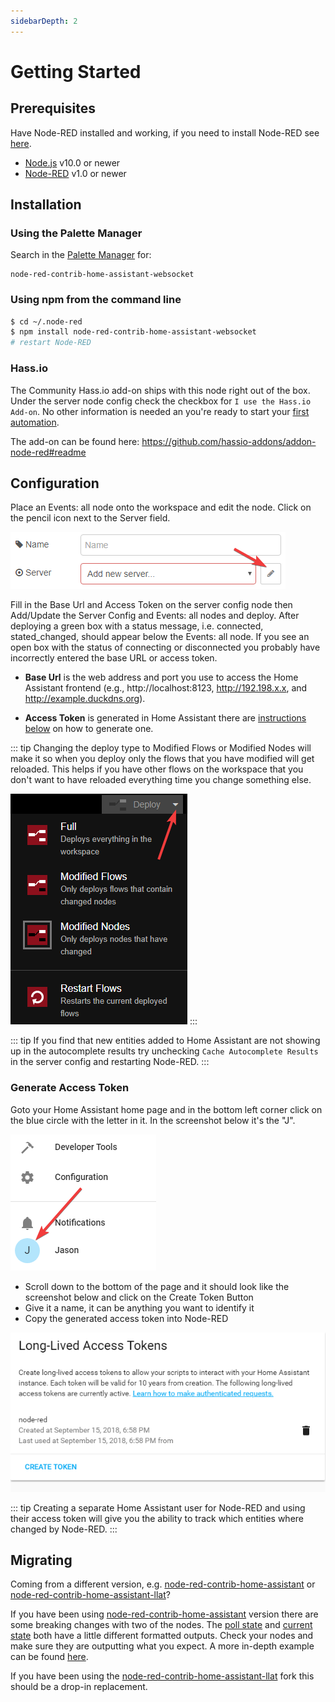 ```yaml
---
sidebarDepth: 2
---
```


# Getting Started

## Prerequisites

Have Node-RED installed and working, if you need to
install Node-RED see [here](https://nodered.org/docs/getting-started/installation).

- [Node.js](https://nodejs.org) v10.0 or newer
- [Node-RED](https://nodered.org/) v1.0 or newer

## Installation

### Using the Palette Manager

Search in the [Palette
Manager](https://nodered.org/docs/user-guide/editor/palette/manager) for:

```
node-red-contrib-home-assistant-websocket
```

### Using npm from the command line

```bash
$ cd ~/.node-red
$ npm install node-red-contrib-home-assistant-websocket
# restart Node-RED
```

### Hass.io

The Community Hass.io add-on ships with this node right out of the box. Under
the server node config check the checkbox for `I use the Hass.io Add-on`. No
other information is needed an you're ready to start your [first automation](./first-automation.md).

The add-on can be found here: <https://github.com/hassio-addons/addon-node-red#readme>

## Configuration

Place an Events: all node onto the workspace and edit the node. Click on the
pencil icon next to the Server field.

![screenshot](./images/getting-started_01.png)

Fill in the Base Url and Access Token on the server config node then Add/Update the
Server Config and Events: all nodes and deploy. After deploying a green box with
a status message, i.e. connected, stated_changed, should appear below
the Events: all node. If you see an open box with the status of connecting or
disconnected you probably have incorrectly entered the base URL or access token.

- **Base Url** is the web address and port you use to access the Home Assistant frontend (e.g.,
  http://localhost:8123, http://192.198.x.x, and http://example.duckdns.org).

- **Access Token** is generated in Home Assistant there are [instructions below](#generate-access-token) on how to
  generate one.

::: tip
Changing the deploy type to Modified Flows or Modified Nodes will make it so when
you deploy only the flows that you have modified will get reloaded. This helps
if you have other flows on the workspace that you don't want to have reloaded
everything time you change something else.

![screenshot](./images/getting_started_02.png)
:::

::: tip
If you find that new entities added to Home Assistant are not showing up in the
autocomplete results try unchecking `Cache Autocomplete Results` in the
server config and restarting Node-RED.
:::

### Generate Access Token

Goto your Home Assistant home page and in the bottom left corner click on the blue circle with the letter in it. In the screenshot below it's the "J".

![screenshot](./images/generate-token_01.png)

- Scroll down to the bottom of the page and it should look like the screenshot below and click on the Create Token Button
- Give it a name, it can be anything you want to identify it
- Copy the generated access token into Node-RED

![screenshot](./images/generate-token_02.png)

::: tip
Creating a separate Home Assistant user for Node-RED and using their access token will give you the
ability to track which entities where changed by Node-RED.
:::

## Migrating

Coming from a different version, e.g. [node-red-contrib-home-assistant](https://github.com/AYapejian/node-red-contrib-home-assistant) or [node-red-contrib-home-assistant-llat](https://github.com/Spartan-II-117/node-red-contrib-home-assistant-llat)?

If you have been using
[node-red-contrib-home-assistant](https://github.com/AYapejian/node-red-contrib-home-assistant)
version there are some breaking changes with two of the nodes. The [poll state](/node/poll-state.md)
and [current state](/node/current-state.md) both have a little different formatted outputs. Check your nodes
and make sure they are outputting what you expect. A more in-depth example can
be found
[here](./migration.md).

If you have been using the [node-red-contrib-home-assistant-llat](https://github.com/Spartan-II-117/node-red-contrib-home-assistant-llat) fork this should be a drop-in replacement.
